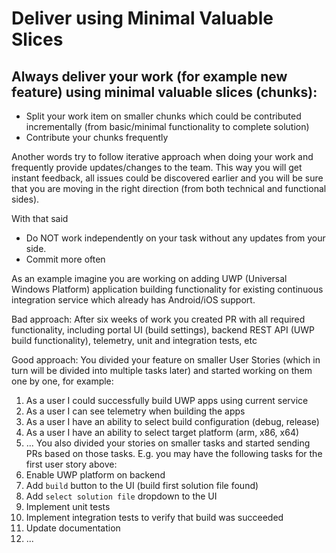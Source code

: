 # Deliver using Minimal Valuable Slices

## Always deliver your work (for example new feature) using minimal valuable slices (chunks):
* Split your work item on smaller chunks which could be contributed incrementally (from
basic/minimal functionality to complete solution)
* Contribute your chunks frequently

Another words try to follow iterative approach when doing your work and frequently provide updates/changes to the team. This way you will get instant feedback, all issues could be discovered earlier and you will be sure that you are moving in the right direction (from both technical and functional sides).

With that said
* Do NOT work independently on your task without any updates from your side.
* Commit more often

As an example imagine you are working on adding UWP (Universal Windows Platform) application building functionality for existing continuous integration service which already has Android/iOS support.

Bad approach:
After six weeks of work you created PR with all required functionality, including portal UI (build settings), backend REST API (UWP build functionality), telemetry, unit and integration tests, etc

Good approach:
You divided your feature on smaller User Stories (which in turn will be divided into multiple tasks later) and started working on them one by one, for example:
1. As a user I could successfully build UWP apps using current service
2. As a user I can see telemetry when building the apps
3. As a user I have an ability to select build configuration (debug, release)
4. As a user I have an ability to select target platform (arm, x86, x64)
5. ...
You also divided your stories on smaller tasks and started sending PRs based on those tasks. E.g. you may have the following tasks for the first user story above:
1. Enable UWP platform on backend
2. Add `build` button to the UI (build first solution file found)
3. Add `select solution file` dropdown to the UI
4. Implement unit tests
5. Implement integration tests to verify that build was succeeded
6. Update documentation
7. ...
